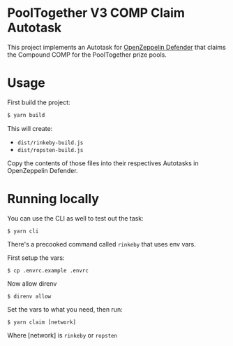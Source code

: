 # PoolTogether V3 COMP Claim Autotask

This project implements an Autotask for [OpenZeppelin Defender](https://defender.openzeppelin.com/) that claims the Compound COMP for the PoolTogether prize pools.

# Usage

First build the project:

```sh
$ yarn build
```

This will create:
 - `dist/rinkeby-build.js`
 - `dist/ropsten-build.js`

Copy the contents of those files into their respectives Autotasks in OpenZeppelin Defender.

# Running locally

You can use the CLI as well to test out the task:

```
$ yarn cli
```

There's a precooked command called `rinkeby` that uses env vars.

First setup the vars:

```
$ cp .envrc.example .envrc
```

Now allow direnv

```
$ direnv allow
```

Set the vars to what you need, then run:

```
$ yarn claim [network]
```

Where [network] is `rinkeby` or `ropsten`